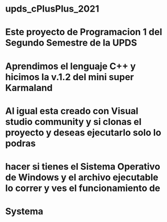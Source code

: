 # upds_cPlusPlus_2021

# Este proyecto de Programacion 1 del Segundo Semestre de la UPDS 
# Aprendimos el lenguaje C++ y hicimos la v.1.2 del mini super Karmaland 
# Al igual esta creado con Visual studio community y si clonas el proyecto y deseas ejecutarlo solo lo podras
# hacer si tienes el Sistema Operativo de Windows y el archivo ejecutable lo correr y ves el funcionamiento de 
# Systema
